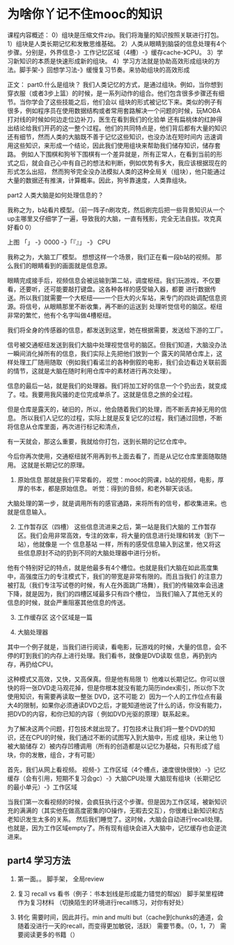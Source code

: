 # 为啥你丫记不住mooc的知识

课程内容概述：
0）组块是压缩文件zip。我们将海量的知识按照关联进行打包。
1）组块是人类长期记忆和发散思维基础。
2）人类从眼睛到脑袋的信息处理有4个步骤。分别是，外界信息-》工作记忆区域（4槽）-》缓存cache-》CPU。
3）学习新知识的本质是快速形成新的组块。
4）学习方法就是协助高效形成组块的方法。脚手架-》回想学习法-》缓慢复习节奏。来协助组块的高效形成

正文：
part0.什么是组块？
我们人类记忆的方式，是通过组块。例如，当你想到穿衣服（或者3步上篮）的时候，是一系列动作的组合。他们包含很多步骤还有细节。当你学会了这些技能之后，他们会以
组块的形式被记忆下来。类似的例子有很多，例如程序员在使用数据结构或者常用套路解决一个问题的时候，玩MOBA打对线的时候如何边走位边补刀，医生在看到我们的化验单
还有扁桃体的红肿得出结论给我们开药的这一整个过程。他们的共同特点是，他们背后都有大量的知识还有细节，然而人类的大脑既不善于记忆这些知识，也没办法在短时间内
迅速调用这些知识，来形成一个结论，因此我们使用组块来帮助我们储存知识，储存套路。
例如人下围棋和狗爷下围棋有一个差异就是，所有正常人，在看到当前的形式之后，就会自己心中有自己的想法和判断，例如优势有多大，我应该根据现在的形式怎么出招，
然而狗爷完全没办法模拟人类的这种全局关（组块），他只能通过大量的数据还有推演，计算概率。因此，狗爷靠速度，人类靠组块。

part2 人类大脑是如何处理信息的？

我称之为，b站看片模型。（前一阵子n刷攻克，然后刷完后把一些背景知识从一个up主哪里又仔细学了一遍，导致我的大脑，一直有残影，完全无法自拔。攻克真好看0 0）

上图
「」 -》0000 -》「『』」 -》 CPU

我称之为，大脑工厂模型。
想想这样一个场景，我们正在看一段b站的视频。
那么我们的眼睛看到的画面就是信息源。

眼睛完成接手后，视频信息会被运输到第二站，调度枢纽。我们玩游戏，不仅要看，还要听，还可能要敲打键盘。这各种各样的感受输入器，都要
进行数据传送。所以我们就需要一个大枢纽——一个巨大的火车站，来专门的四处调配信息资源。将信号，从眼睛那里不断收集，再不断的运送到
处理听觉信号的脑区。枢纽非常的繁忙，他有个名字叫做4槽枢纽。


我们将全身的传感器的信息，都发送到这里，她在根据需要，发送给下游的工厂。

信号被交通枢纽发送到我们大脑中处理视觉信号的脑区。但我们知道，大脑没办法一瞬间消化掉所有的信息，我们实际上先把他们放到一个
露天的简陋仓库上，这样处理工厂随用随取（例如我们看诺兰的各种倒叙的电影，我们会边看边关联前面的情节，这就是大脑在随时利用仓库中的素材进行再次处理）。

信息的最后一站，就是我们的处理器。我们将加工好的信息一个个扔出去，就变成了。哇。我要用我风骚的走位完成单杀了。这就是信息之旅的全过程。

但是仓库是露天的，破旧的，所以，他会随着我们的处理，而不断丢弃掉无用的信息。
所以我们人记忆的过程，实际上就是反复记忆的过程，我们通过回想，不断将信息从仓库里面，再次进行标记和清点，

有一天就会，那这么重要，我就给你打包，送到长期的记忆仓库中。

今后你再次使用，交通枢纽就不用再到书上面去看了，而是从记忆仓库里面随取随用。
这就是长期记忆的原理。






1. 原始信息
那就是我们平常看的，
视觉：mooc的网课，b站的视频，电影，厚厚的书本，都是原始信息。
听觉：得到的音频，和老外聊天谈话。

大脑处理的第一步，就是调用所有的感官通路，来将所有的信号，都收集进来。也就是信息输入。

2. 工作暂存区（四槽）
这些信息流进来之后，第一站是我们大脑的 工作暂存区。我们会用非常高效，专注的效率，将大量的信息进行处理和转发（到下一站），他就像是
一个 信息基站 一样，所有的感受信息输入到这里，他又将这些信息原封不动的扔到不同的大脑处理器中进行分析。

他有个特别好记的特点，就是他最多有4个槽位。也就是我们大脑在如此高度集中，高强度压力的专注模式下，我们的带宽是非常有限的。而且当我们
的注意力被打乱（我们专注写试卷的时候，有人在外面跳广场舞），我们的传输效率会迅速下降，就是因为，我们的四槽区域最多只有四个槽位，
当我们输入了其他无关的信息的时候，就会严重阻塞其他信息的传送。

3. 工作缓存区
这个区域是一篇

4. 大脑处理器


其中一个例子就是，当我们进行阅读，看电影，玩游戏的时候，大量的信息，会不停的盯到我们的内存上进行处理。我们看书，就像是DVD读取
信息，再扔到内存，再扔给CPU。

这种模式又高效，又快，又高保真。但是他有局限
1）他难以长期记忆。你可以很快的将一张DVD走马观花掉，但是你根本就没有能力简历index索引，所以你下次使用知识，有需要再读取一整张
DVD，这不可能
2）因为一个人的工作位点有最大4的限制，如果你必须通读DVD之后，才能知道他说了什么的话，你没有能力，把DVD的内容，和你已知的内容（
例如DVD光驱的原理）联系起来。

为了解决这两个问题，打包技术就出现了。打包技术让我们将一整个DVD的知识，还在CPU的时候，我们通过不断的试图写入到大脑中，形成
组块，来让他
1）被大脑储存
2）被内存凹槽调用（所有的创造都是以记忆为基础，只有形成了组块，你的发散，组合，才有可能）


首先，我们从网上看视频。
视频-》工作区域（4个槽点，速度很快很快）-》记忆缓存（会有引用，短期不复习会gc）-》大脑CPU处理
大脑现有组块（长期记忆的最小单元）-》工作区域

当我们第一次看视频的时候，会疯狂执行这个步骤。但是因为工作区域，被新知识充的满满的（其实他在做高度密集的IO操作，无暇去交互），你很难让新知识和古老知识发生太多的关系。
然后我们睡觉了。这时候，大脑会自动进行recall处理。也就是，因为工作区域empty了。所有现有组块会进入大脑中，记忆缓存也会逆流进来。



## part4 学习方法

1. 第一面。。
脚手架，
全局review

2. 复习
recall vs 看书（例子：书本划线是形成能力错觉的帮凶）
脚手架里程碑作为复习材料
（切换陌生的环境进行recall练习，对你有好处）

3. 转化
需要时间，因此并行。min and multi but（cache到chunks的通道，会随着没进行一天的recall，而变得更加敏锐，活跃）
需要节奏。（0，1，7）
需要阅读更多的书籍（）